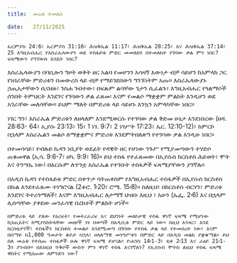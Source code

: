```yaml
---
title:  መሬቱ ተመለሰ

date:   27/11/2025
---
```


`ኤርምያስ 24:6፣ ኤርምያስ 31:16፣ ሕዝቅኤል 11:17፣ ሕዝቅኤል 28:25፣ እና ሕዝቅኤል 37:14፣ 25 እግዚአብሔር የእስራኤላውያን ወደ ተስፋይቱ ምድር መመለስን በተመለከተ የገባው ቃል ምን ነበር? ፍጻሜውን ያገኘውስ እንዴት ነበር?
`


እስራኤላውያን በባቢሎን ግዞት ወቅት ዘር አልባ የመሆንን አሳዛኝ እውነታ ብቻ ሳይሆን ከአምላክ ጋር የነበራቸው ምድሪቱን በመውረስ ላይ ብቻ የማይገደበውን ግንኙነትም አጡ። እስራኤላውያኑ ኃጢአታቸውን ሲናዘዙ፣ ንስሐ ገብተው፣ በፍጹም ልባቸው ጌታን ሲፈልጉ፣ እግዚአብሔር የጎልማሶች ሰንበት ትምህርት እንደገና የገባውን ቃል ፈጸመ፡ እናም የመልሶ ማቋቋም ምልክት እንዲሆን ወደ አገራቸው መለሳቸው። ይህም ማለት በምድሪቱ ላይ ሳይሆኑ እንኳን አምላካቸው ነበር።

ነገር ግን፣ እስራኤል ምድሪቱን ለዘላለም እንደሚወርሱ የተገባው ቃል ቅድመ ሁኔታ እንደነበረው (ዘዳ. 28:63- 64፣ ኢያሱ 23:13፣ 15፣ 1 ነገ. 9:7፣ 2 ነገሥት 17:23፣ ኤር. 12:10-12)፣ ከምርኮ በኋላም እስራኤልን መልሶ ለማቋቋምና ምድሪቱ እንደምትበለጽግ የተገባው ቃል እንዲሁ ነበር።

በተመሳሳይ፣ የብሉይ ኪዳን ነቢያት ወደፊት የዳዊት ዘር የሆነው ንጉሥ የሚያመጣውን ተሃድሶ ጠቁመዋል (ኢሳ. 9:6-7፣ ዘካ. 9:9፣ 16)። ይህ ተስፋ የተፈጸመው በኢየሱስ ክርስቶስ ሕይወት፣ ሞት እና ትንሣኤ ነው፤ በእርሱም ለጥንቷ እስራኤል የተገቡት ተስፋዎች ፍጻሜያቸውን ያገኛሉ።

በአዲስ ኪዳን የተስፋይቱ ምድር በቀጥታ ባትጠቀስም የእግዚአብሔር ተስፋዎች በኢየሱስ ክርስቶስ በኩል እንደተፈጸሙ ተነግሮናል (2ቆሮ. 1፡20፣ ሮሜ. 15፡8)። ስለዚህ፣ በክርስቶስ ብርሃን፣ ምድሪቱ እንደገና ትተረጎማለች፣ እናም እግዚአብሔር ለታማኝ ህዝቡ እዚህ ፣ አሁን (ኤፌ. 2፡6) እና በኋላም ሊሰጣቸው ያቀደው መንፈሳዊ በረከቶች ምልክት ሆነች።

`በምድሪቱ ላይ ያለው የዕረፍት፣ የመትረፈረፍ እና ደህንነት መለኮታዊ ተስፋ ዋነኛ ፍጻሜ የሚሆነው ከኃጢአትና ከሚያስከትላቸው መዘዞች ነፃ በወጣች በአዲሲቱ ምድር ላይ ነው። ከዚህ አንጻር፣ እንደ ክርስቲያኖች፣ ተስፋችን ክርስቶስ ተመልሶ እንደሚመጣ በገባው የተስፋ ቃል ላይ የተመሰረተ ነው፣ እናም በሰማይ ከ1,000 ዓመታት ቆይታ በኋላ፣ ዘላለማዊ መንግሥቱን በምድር ላይ በአዲስ መልክ ያቋቁማል። ይህ ስለ መሬቱ የተሰጡ ተስፋዎች ሁሉ ዋነኛ ፍጻሜ ይሆናል። ዮሐንስ 14፡1-3፣ ቲቶ 2፡13 እና ራዕይ 21፡1-3ን ያንብቡ። በእነዚህ ጥቅሶች ውስጥ ምን ዋነኛ ተስፋ እናገኛለን? የኢየሱስ ሞትስ ለዚህ ተስፋ ፍጻሜ ዋስትና የሚሰጠው ለምንድን ነው?`
